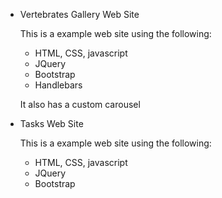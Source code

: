 * Vertebrates Gallery Web Site

   This is a example web site using the following:
  * HTML, CSS, javascript
  * JQuery
  * Bootstrap
  * Handlebars
  
   It also has a custom carousel

* Tasks Web Site

   This is a example web site using the following:
  * HTML, CSS, javascript
  * JQuery
  * Bootstrap

